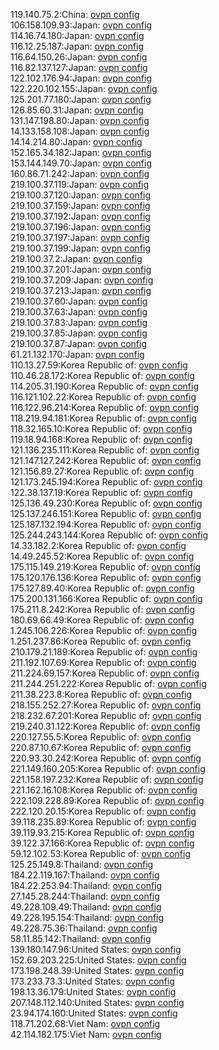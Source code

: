 119.140.75.2:China: [ovpn config](vpn/119_140_75_2.ovpn)  
106.158.109.93:Japan: [ovpn config](vpn/106_158_109_93.ovpn)  
114.16.74.180:Japan: [ovpn config](vpn/114_16_74_180.ovpn)  
116.12.25.187:Japan: [ovpn config](vpn/116_12_25_187.ovpn)  
116.64.150.26:Japan: [ovpn config](vpn/116_64_150_26.ovpn)  
116.82.137.127:Japan: [ovpn config](vpn/116_82_137_127.ovpn)  
122.102.176.94:Japan: [ovpn config](vpn/122_102_176_94.ovpn)  
122.220.102.155:Japan: [ovpn config](vpn/122_220_102_155.ovpn)  
125.201.77.180:Japan: [ovpn config](vpn/125_201_77_180.ovpn)  
126.85.60.31:Japan: [ovpn config](vpn/126_85_60_31.ovpn)  
131.147.198.80:Japan: [ovpn config](vpn/131_147_198_80.ovpn)  
14.133.158.108:Japan: [ovpn config](vpn/14_133_158_108.ovpn)  
14.14.214.80:Japan: [ovpn config](vpn/14_14_214_80.ovpn)  
152.165.34.182:Japan: [ovpn config](vpn/152_165_34_182.ovpn)  
153.144.149.70:Japan: [ovpn config](vpn/153_144_149_70.ovpn)  
160.86.71.242:Japan: [ovpn config](vpn/160_86_71_242.ovpn)  
219.100.37.119:Japan: [ovpn config](vpn/219_100_37_119.ovpn)  
219.100.37.120:Japan: [ovpn config](vpn/219_100_37_120.ovpn)  
219.100.37.159:Japan: [ovpn config](vpn/219_100_37_159.ovpn)  
219.100.37.192:Japan: [ovpn config](vpn/219_100_37_192.ovpn)  
219.100.37.196:Japan: [ovpn config](vpn/219_100_37_196.ovpn)  
219.100.37.197:Japan: [ovpn config](vpn/219_100_37_197.ovpn)  
219.100.37.199:Japan: [ovpn config](vpn/219_100_37_199.ovpn)  
219.100.37.2:Japan: [ovpn config](vpn/219_100_37_2.ovpn)  
219.100.37.201:Japan: [ovpn config](vpn/219_100_37_201.ovpn)  
219.100.37.209:Japan: [ovpn config](vpn/219_100_37_209.ovpn)  
219.100.37.213:Japan: [ovpn config](vpn/219_100_37_213.ovpn)  
219.100.37.60:Japan: [ovpn config](vpn/219_100_37_60.ovpn)  
219.100.37.63:Japan: [ovpn config](vpn/219_100_37_63.ovpn)  
219.100.37.83:Japan: [ovpn config](vpn/219_100_37_83.ovpn)  
219.100.37.85:Japan: [ovpn config](vpn/219_100_37_85.ovpn)  
219.100.37.87:Japan: [ovpn config](vpn/219_100_37_87.ovpn)  
61.21.132.170:Japan: [ovpn config](vpn/61_21_132_170.ovpn)  
110.13.27.59:Korea Republic of: [ovpn config](vpn/110_13_27_59.ovpn)  
110.46.28.172:Korea Republic of: [ovpn config](vpn/110_46_28_172.ovpn)  
114.205.31.190:Korea Republic of: [ovpn config](vpn/114_205_31_190.ovpn)  
116.121.102.22:Korea Republic of: [ovpn config](vpn/116_121_102_22.ovpn)  
116.122.96.214:Korea Republic of: [ovpn config](vpn/116_122_96_214.ovpn)  
118.219.94.181:Korea Republic of: [ovpn config](vpn/118_219_94_181.ovpn)  
118.32.165.10:Korea Republic of: [ovpn config](vpn/118_32_165_10.ovpn)  
119.18.94.168:Korea Republic of: [ovpn config](vpn/119_18_94_168.ovpn)  
121.136.235.111:Korea Republic of: [ovpn config](vpn/121_136_235_111.ovpn)  
121.147.127.242:Korea Republic of: [ovpn config](vpn/121_147_127_242.ovpn)  
121.156.89.27:Korea Republic of: [ovpn config](vpn/121_156_89_27.ovpn)  
121.173.245.194:Korea Republic of: [ovpn config](vpn/121_173_245_194.ovpn)  
122.38.137.19:Korea Republic of: [ovpn config](vpn/122_38_137_19.ovpn)  
125.136.49.230:Korea Republic of: [ovpn config](vpn/125_136_49_230.ovpn)  
125.137.246.151:Korea Republic of: [ovpn config](vpn/125_137_246_151.ovpn)  
125.187.132.194:Korea Republic of: [ovpn config](vpn/125_187_132_194.ovpn)  
125.244.243.144:Korea Republic of: [ovpn config](vpn/125_244_243_144.ovpn)  
14.33.182.2:Korea Republic of: [ovpn config](vpn/14_33_182_2.ovpn)  
14.49.245.52:Korea Republic of: [ovpn config](vpn/14_49_245_52.ovpn)  
175.115.149.219:Korea Republic of: [ovpn config](vpn/175_115_149_219.ovpn)  
175.120.176.136:Korea Republic of: [ovpn config](vpn/175_120_176_136.ovpn)  
175.127.89.40:Korea Republic of: [ovpn config](vpn/175_127_89_40.ovpn)  
175.200.131.166:Korea Republic of: [ovpn config](vpn/175_200_131_166.ovpn)  
175.211.8.242:Korea Republic of: [ovpn config](vpn/175_211_8_242.ovpn)  
180.69.66.49:Korea Republic of: [ovpn config](vpn/180_69_66_49.ovpn)  
1.245.106.226:Korea Republic of: [ovpn config](vpn/1_245_106_226.ovpn)  
1.251.237.86:Korea Republic of: [ovpn config](vpn/1_251_237_86.ovpn)  
210.179.21.189:Korea Republic of: [ovpn config](vpn/210_179_21_189.ovpn)  
211.192.107.69:Korea Republic of: [ovpn config](vpn/211_192_107_69.ovpn)  
211.224.69.157:Korea Republic of: [ovpn config](vpn/211_224_69_157.ovpn)  
211.244.251.222:Korea Republic of: [ovpn config](vpn/211_244_251_222.ovpn)  
211.38.223.8:Korea Republic of: [ovpn config](vpn/211_38_223_8.ovpn)  
218.155.252.27:Korea Republic of: [ovpn config](vpn/218_155_252_27.ovpn)  
218.232.67.201:Korea Republic of: [ovpn config](vpn/218_232_67_201.ovpn)  
219.240.31.122:Korea Republic of: [ovpn config](vpn/219_240_31_122.ovpn)  
220.127.55.5:Korea Republic of: [ovpn config](vpn/220_127_55_5.ovpn)  
220.87.10.67:Korea Republic of: [ovpn config](vpn/220_87_10_67.ovpn)  
220.93.30.242:Korea Republic of: [ovpn config](vpn/220_93_30_242.ovpn)  
221.149.160.205:Korea Republic of: [ovpn config](vpn/221_149_160_205.ovpn)  
221.158.197.232:Korea Republic of: [ovpn config](vpn/221_158_197_232.ovpn)  
221.162.16.108:Korea Republic of: [ovpn config](vpn/221_162_16_108.ovpn)  
222.109.228.89:Korea Republic of: [ovpn config](vpn/222_109_228_89.ovpn)  
222.120.20.15:Korea Republic of: [ovpn config](vpn/222_120_20_15.ovpn)  
39.118.235.89:Korea Republic of: [ovpn config](vpn/39_118_235_89.ovpn)  
39.119.93.215:Korea Republic of: [ovpn config](vpn/39_119_93_215.ovpn)  
39.122.37.166:Korea Republic of: [ovpn config](vpn/39_122_37_166.ovpn)  
59.12.102.53:Korea Republic of: [ovpn config](vpn/59_12_102_53.ovpn)  
125.25.149.8:Thailand: [ovpn config](vpn/125_25_149_8.ovpn)  
184.22.119.167:Thailand: [ovpn config](vpn/184_22_119_167.ovpn)  
184.22.253.94:Thailand: [ovpn config](vpn/184_22_253_94.ovpn)  
27.145.28.244:Thailand: [ovpn config](vpn/27_145_28_244.ovpn)  
49.228.109.49:Thailand: [ovpn config](vpn/49_228_109_49.ovpn)  
49.228.195.154:Thailand: [ovpn config](vpn/49_228_195_154.ovpn)  
49.228.75.36:Thailand: [ovpn config](vpn/49_228_75_36.ovpn)  
58.11.85.142:Thailand: [ovpn config](vpn/58_11_85_142.ovpn)  
139.180.147.96:United States: [ovpn config](vpn/139_180_147_96.ovpn)  
152.69.203.225:United States: [ovpn config](vpn/152_69_203_225.ovpn)  
173.198.248.39:United States: [ovpn config](vpn/173_198_248_39.ovpn)  
173.233.73.3:United States: [ovpn config](vpn/173_233_73_3.ovpn)  
198.13.36.179:United States: [ovpn config](vpn/198_13_36_179.ovpn)  
207.148.112.140:United States: [ovpn config](vpn/207_148_112_140.ovpn)  
23.94.174.160:United States: [ovpn config](vpn/23_94_174_160.ovpn)  
118.71.202.68:Viet Nam: [ovpn config](vpn/118_71_202_68.ovpn)  
42.114.182.175:Viet Nam: [ovpn config](vpn/42_114_182_175.ovpn)  
